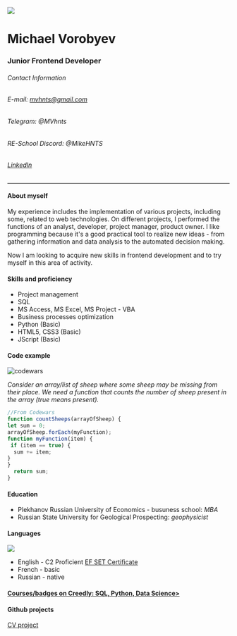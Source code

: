![](https://MikeHNTS.github.io/rsschool-cv/MVss.jpg)

# Michael Vorobyev

### Junior Frontend Developer

###### Contact Information

###### E-mail: mvhnts@gmail.com

###### Telegram: @MVhnts

###### RE-School Discord: @MikeHNTS

###### [LinkedIn](https://www.linkedin.com/in/MikeHNTS)

___

#### About myself

My experience includes the implementation of various projects, including some, related to web technologies. On different projects, I performed the functions of an analyst, developer, project manager, product owner. I like programming because it's a good practical tool to realize new ideas - from gathering information and data analysis to the automated decision making.

Now I am looking to acquire new skills in frontend development and to try myself in this area of activity.

#### Skills and proficiency

* Project management
* SQL
* MS Access, MS Excel, MS Project - VBA
* Business processes optimization
* Python (Basic)
* HTML5, CSS3 (Basic)
* JScript (Basic)

#### Code example

![codewars](https://www.codewars.com/users/MikeHNTS/badges/micro)

*Consider an array/list of sheep where some sheep may be missing from their place. We need a function that counts the number of sheep present in the array (true means present).*

````javascript
//From Codewars
function countSheeps(arrayOfSheep) {
let sum = 0;
arrayOfSheep.forEach(myFunction);
function myFunction(item) {
 if (item == true) {
  sum += item;
}
}
  return sum;
}
````

#### Education

* Plekhanov Russian University of Economics - busuness school: *MBA*
* Russian State University for Geological Prospecting: *geophysicist*

#### Languages

![](https://MikeHNTS.github.io/rsschool-cv/EFcertificate.jpeg)

* English - C2 Proficient [EF SET Certificate](https://www.efset.org/cert/Sx7zic)
* French - basic
* Russian - native

#### [Courses/badges on Creedly: SQL, Python, Data Science>](https://www.credly.com/users/mikhail-vorobyev)

#### Github projects

[CV project](https://mikehnts.github.io/rsschool-cv/cv)
